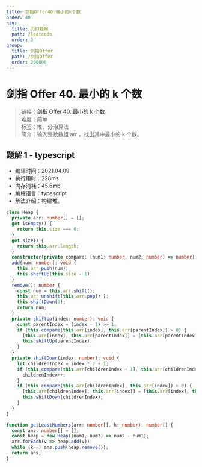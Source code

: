 ```yaml
---
title: 剑指Offer40.最小的k个数
order: 40
nav:
  title: 力扣题解
  path: /leetcode
  order: 3
group:
  title: 剑指Offer
  path: /剑指Offer
  order: 200000
---
```


# 剑指 Offer 40. 最小的 k 个数

> 链接：[剑指 Offer 40. 最小的 k 个数](https://leetcode-cn.com/problems/zui-xiao-de-kge-shu-lcof/)  
> 难度：简单  
> 标签：堆、分治算法  
> 简介：输入整数数组 arr ，找出其中最小的 k 个数。

## 题解 1 - typescript

- 编辑时间：2021.04.09
- 执行用时：228ms
- 内存消耗：45.5mb
- 编程语言：typescript
- 解法介绍：构建堆。

```typescript
class Heap {
  private arr: number[] = [];
  get isEmpty() {
    return this.size === 0;
  }
  get size() {
    return this.arr.length;
  }
  constructor(private compare: (num1: number, num2: number) => number) {}
  add(num: number): void {
    this.arr.push(num);
    this.shiftUp(this.size - 1);
  }
  remove(): number {
    const num = this.arr.shift();
    this.arr.unshift(this.arr.pop()!);
    this.shiftDown(0);
    return num;
  }
  private shiftUp(index: number): void {
    const parentIndex = (index - 1) >> 1;
    if (this.compare(this.arr[index], this.arr[parentIndex]) > 0) {
      [this.arr[index], this.arr[parentIndex]] = [this.arr[parentIndex], this.arr[index]];
      this.shiftUp(parentIndex);
    }
  }
  private shiftDown(index: number): void {
    let childrenIndex = index * 2 + 1;
    if (this.compare(this.arr[childrenIndex + 1], this.arr[childrenIndex]) > 0) {
      childrenIndex++;
    }
    if (this.compare(this.arr[childrenIndex], this.arr[index]) > 0) {
      [this.arr[childrenIndex], this.arr[index]] = [this.arr[index], this.arr[childrenIndex]];
      this.shiftDown(childrenIndex);
    }
  }
}

function getLeastNumbers(arr: number[], k: number): number[] {
  const ans: number[] = [];
  const heap = new Heap((num1, num2) => num2 - num1);
  arr.forEach(v => heap.add(v));
  while (k--) ans.push(heap.remove());
  return ans;
}
```
